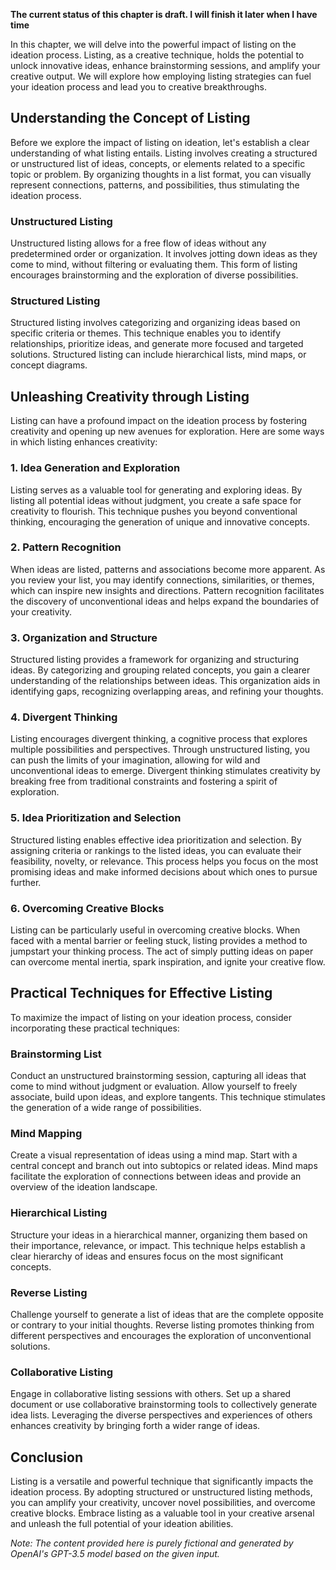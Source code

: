 **The current status of this chapter is draft. I will finish it later when I have time**

In this chapter, we will delve into the powerful impact of listing on the ideation process. Listing, as a creative technique, holds the potential to unlock innovative ideas, enhance brainstorming sessions, and amplify your creative output. We will explore how employing listing strategies can fuel your ideation process and lead you to creative breakthroughs.

Understanding the Concept of Listing
------------------------------------

Before we explore the impact of listing on ideation, let's establish a clear understanding of what listing entails. Listing involves creating a structured or unstructured list of ideas, concepts, or elements related to a specific topic or problem. By organizing thoughts in a list format, you can visually represent connections, patterns, and possibilities, thus stimulating the ideation process.

### Unstructured Listing

Unstructured listing allows for a free flow of ideas without any predetermined order or organization. It involves jotting down ideas as they come to mind, without filtering or evaluating them. This form of listing encourages brainstorming and the exploration of diverse possibilities.

### Structured Listing

Structured listing involves categorizing and organizing ideas based on specific criteria or themes. This technique enables you to identify relationships, prioritize ideas, and generate more focused and targeted solutions. Structured listing can include hierarchical lists, mind maps, or concept diagrams.

Unleashing Creativity through Listing
-------------------------------------

Listing can have a profound impact on the ideation process by fostering creativity and opening up new avenues for exploration. Here are some ways in which listing enhances creativity:

### 1. Idea Generation and Exploration

Listing serves as a valuable tool for generating and exploring ideas. By listing all potential ideas without judgment, you create a safe space for creativity to flourish. This technique pushes you beyond conventional thinking, encouraging the generation of unique and innovative concepts.

### 2. Pattern Recognition

When ideas are listed, patterns and associations become more apparent. As you review your list, you may identify connections, similarities, or themes, which can inspire new insights and directions. Pattern recognition facilitates the discovery of unconventional ideas and helps expand the boundaries of your creativity.

### 3. Organization and Structure

Structured listing provides a framework for organizing and structuring ideas. By categorizing and grouping related concepts, you gain a clearer understanding of the relationships between ideas. This organization aids in identifying gaps, recognizing overlapping areas, and refining your thoughts.

### 4. Divergent Thinking

Listing encourages divergent thinking, a cognitive process that explores multiple possibilities and perspectives. Through unstructured listing, you can push the limits of your imagination, allowing for wild and unconventional ideas to emerge. Divergent thinking stimulates creativity by breaking free from traditional constraints and fostering a spirit of exploration.

### 5. Idea Prioritization and Selection

Structured listing enables effective idea prioritization and selection. By assigning criteria or rankings to the listed ideas, you can evaluate their feasibility, novelty, or relevance. This process helps you focus on the most promising ideas and make informed decisions about which ones to pursue further.

### 6. Overcoming Creative Blocks

Listing can be particularly useful in overcoming creative blocks. When faced with a mental barrier or feeling stuck, listing provides a method to jumpstart your thinking process. The act of simply putting ideas on paper can overcome mental inertia, spark inspiration, and ignite your creative flow.

Practical Techniques for Effective Listing
------------------------------------------

To maximize the impact of listing on your ideation process, consider incorporating these practical techniques:

### Brainstorming List

Conduct an unstructured brainstorming session, capturing all ideas that come to mind without judgment or evaluation. Allow yourself to freely associate, build upon ideas, and explore tangents. This technique stimulates the generation of a wide range of possibilities.

### Mind Mapping

Create a visual representation of ideas using a mind map. Start with a central concept and branch out into subtopics or related ideas. Mind maps facilitate the exploration of connections between ideas and provide an overview of the ideation landscape.

### Hierarchical Listing

Structure your ideas in a hierarchical manner, organizing them based on their importance, relevance, or impact. This technique helps establish a clear hierarchy of ideas and ensures focus on the most significant concepts.

### Reverse Listing

Challenge yourself to generate a list of ideas that are the complete opposite or contrary to your initial thoughts. Reverse listing promotes thinking from different perspectives and encourages the exploration of unconventional solutions.

### Collaborative Listing

Engage in collaborative listing sessions with others. Set up a shared document or use collaborative brainstorming tools to collectively generate idea lists. Leveraging the diverse perspectives and experiences of others enhances creativity by bringing forth a wider range of ideas.

Conclusion
----------

Listing is a versatile and powerful technique that significantly impacts the ideation process. By adopting structured or unstructured listing methods, you can amplify your creativity, uncover novel possibilities, and overcome creative blocks. Embrace listing as a valuable tool in your creative arsenal and unleash the full potential of your ideation abilities.

*Note: The content provided here is purely fictional and generated by OpenAI's GPT-3.5 model based on the given input.*
